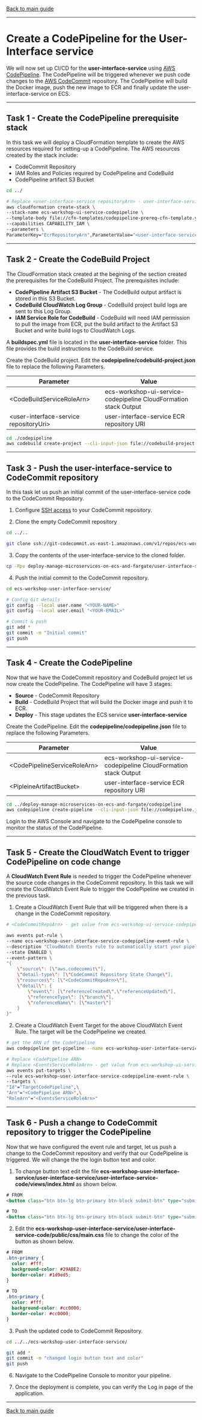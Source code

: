 [Back to main guide](../README.md)

___

# Create a CodePipeline for the User-Interface service

We will now set up CI/CD for the **user-interface-service** using [AWS CodePipeline](https://aws.amazon.com/codepipeline/). The CodePipeline will be triggered whenever we push code changes to the [AWS CodeCommit](https://aws.amazon.com/codecommit/) repository. The CodePipeline will build the Docker image, push the new image to ECR and finally update the user-interface-service on ECS.

___

## Task 1 - Create the CodePipeline prerequisite stack

In this task we will deploy a CloudFormation template to create the AWS resources required for setting-up a CodePipeline. The AWS resources created by the stack include:

- CodeCommit Repository
- IAM Roles and Policies required by CodePipeline and CodeBuild
- CodePipeline artifact S3 Bucket

```bash
cd ../

# Replace <user-interface-service repositoryArn> - user-interface-service ECR Repository ARN
aws cloudformation create-stack \
--stack-name ecs-workshop-ui-service-codepipeline \
--template-body file://cfn-templates/codepipeline-prereq-cfn-template.yaml \
--capabilities CAPABILITY_IAM \
--parameters \
ParameterKey="EcrRepositoryArn",ParameterValue="<user-interface-service repositoryArn>"
```

___

## Task 2 - Create the CodeBuild Project

The CloudFormation stack created at the begining of the section created the prerequisites for the CodeBuild Project. The prerequisites include:

- **CodePipeline Artifact S3 Bucket** - The CodeBuild output artifact is stored in this S3 Bucket.
- **CodeBuild CloudWatch Log Group** - CodeBuild project build logs are sent to this Log Group.
- **IAM Service Role for CodeBuild** - CodeBuild will need IAM permission to pull the image from ECR, put the build artifact to the Artifact S3 Bucket and write build logs to CloudWatch Logs.

A **buildspec.yml** file is located in the **user-interface-service** folder. This file provides the build instructions to the CodeBuild service.

Create the CodeBuild project. Edit the **codepipeline/codebuild-project.json** file to replace the following Parameters.

| Parameter                                   | Value                                                            |
|---------------------------------------------|------------------------------------------------------------------|
|&lt;CodeBuildServiceRoleArn&gt;              | ecs-workshop-ui-service-codepipeline CloudFormation stack Output |
|&lt;user-interface-service repositoryUri&gt; | user-interface-service ECR repository URI                        |

```bash
cd ./codepipeline
aws codebuild create-project --cli-input-json file://codebuild-project.json
```

___

## Task 3 - Push the user-interface-service to CodeCommit repository

In this task let us push an initial commit of the user-interface-service code to the CodeCommit Repository.

1. Configure [SSH access](https://docs.aws.amazon.com/codecommit/latest/userguide/setting-up-ssh-unixes.html#setting-up-ssh-unixes-keys) to your CodeCommit repository.

2. Clone the empty CodeCommit repository

```bash
cd ../..

git clone ssh://git-codecommit.us-east-1.amazonaws.com/v1/repos/ecs-workshop-user-interface-service
```

3. Copy the contents of the user-interface-service to the cloned folder.

```bash
cp -Rpv deploy-manage-microservices-on-ecs-and-fargate/user-interface-service/* ecs-workshop-user-interface-service/
```

4. Push the initial commit to the CodeCommit repository.

```bash
cd ecs-workshop-user-interface-service/

# Config Git details
git config --local user.name "<YOUR-NAME>"
git config --local user.email "<YOUR-EMAIL>"

# Commit & push
git add *
git commit -m "Initial commit"
git push
```

___

## Task 4 - Create the CodePipeline

Now that we have the CodeCommit repository and CodeBuild project let us now create the CodePipeline. The CodePipeline will have 3 stages:
- **Source** - CodeCommit Repository
- **Build** - CodeBuild Project that will build the Docker image and push it to ECR.
- **Deploy** - This stage updates the ECS service **user-interface-service**

Create the CodePipeline.  Edit the **codepipeline/codepipeline.json** file to replace the following Parameters.

| Parameter                         | Value                                                            |
|-----------------------------------|------------------------------------------------------------------|
|&lt;CodePipelineServiceRoleArn&gt; | ecs-workshop-ui-service-codepipeline CloudFormation stack Output |
|&lt;PipleineArtifactBucket&gt;     | user-interface-service ECR repository URI                        |

```bash
cd ../deploy-manage-microservices-on-ecs-and-fargate/codepipeline
aws codepipeline create-pipeline --cli-input-json file://codepipeline.json
```

Login to the AWS Console and navigate to the CodePipeline console to monitor the status of the CodePipeline.

___

## Task 5 - Create the CloudWatch Event to trigger CodePipeline on code change

A **CloudWatch Event Rule** is needed to trigger the CodePipeline whenever the source code changes in the CodeCommit repository. In this task we will create the CloudWatch Event Rule to trigger the CodePipeline we created in the previous task.

1. Create a CloudWatch Event Rule that will be triggered when there is a change in the CodeCommit repository.

```bash
# <CodeCommitRepoArn> - get value from ecs-workshop-ui-service-codepipeline CloudFormation stack output

aws events put-rule \
--name ecs-workshop-user-interface-service-codepipeline-event-rule \
--description "CloudWatch Events rule to automatically start your pipeline when a change occurs in the ecs-workshop-user-interface-service CodeCommit repository" \
--state ENABLED \
--event-pattern \
"{
    \"source\": [\"aws.codecommit\"],
    \"detail-type\": [\"CodeCommit Repository State Change\"],
    \"resources\": [\"<CodeCommitRepoArn>\"],
    \"detail\": {
        \"event\": [\"referenceCreated\",\"referenceUpdated\"],
        \"referenceType\": [\"branch\"],
        \"referenceName\": [\"master\"]
    }
}"
```

2. Create a CloudWatch Event Target for the above CloudWatch Event Rule. The target will be the CodePipeline we created.

```bash
# get the ARN of the CodePipeline
aws codepipeline get-pipeline --name ecs-workshop-user-interface-service-codepipeline --query metadata.pipelineArn
```

```bash
# Replace <CodePipeline ARN>
# Replace <EventsServiceRoleArn> - get value from ecs-workshop-ui-service-codepipeline CloudFormation stack output
aws events put-targets \
--rule ecs-workshop-user-interface-service-codepipeline-event-rule \
--targets \
"Id"="TargetCodePipeline",\
"Arn"="<CodePipeline ARN>",\
"RoleArn"="<EventsServiceRoleArn>"
```

___

## Task 6 - Push a change to CodeCommit repository to trigger the CodePipeline

Now that we have configured the event rule and target, let us push a change to the CodeCommit repository and verify that our CodePipeline is triggered. We will change the the login button text and color.

1. To change button text edit the file **ecs-workshop-user-interface-service/user-interface-service/user-interface-service-code/views/index.html** as shown below.

```html
# FROM
<button class="btn btn-lg btn-primary btn-block submit-btn" type="submit">Log in</button>

# TO
<button class="btn btn-lg btn-primary btn-block submit-btn" type="submit">Sign in</button>
```

2. Edit the **ecs-workshop-user-interface-service/user-interface-service-code/public/css/main.css** file to change the color of the button as shown below.

```css
# FROM
.btn-primary {
  color: #fff;
  background-color: #29ABE2;
  border-color: #1d9ed5;
}

# TO
.btn-primary {
  color: #fff;
  background-color: #cc0000;
  border-color: #cc0000;
}
```

3. Push the updated code to CodeCommit Repository.

```bash
cd ../../ecs-workshop-user-interface-service/

git add *
git commit -m "changed login button text and color"
git push
```

6. Navigate to the CodePipeline Console to monitor your pipeline.

7. Once the deployment is complete, you can verify the Log in page of the application.

___

[Back to main guide](../README.md)